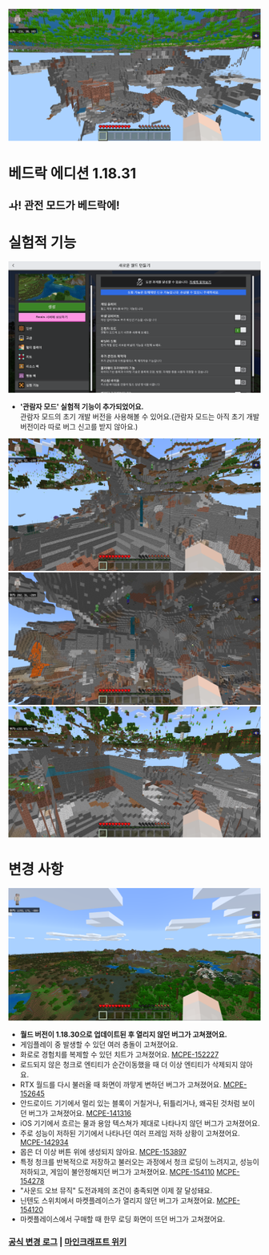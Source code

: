 ![](1.png)
# 베드락 에디션 1.18.31
## ㅘ! 관전 모드가 베드락에!

실험적 기능
=
![](2.png)
* **'관람자 모드' 실험적 기능이 추가되었어요.**<br>관람자 모드의 초기 개발 버전을 사용해볼 수 있어요.(관람자 모드는 아직 초기 개발 버전이라 따로 버그 신고를 받지 않아요.)

![](3.png)
![](4.png)
![](5.png)

변경 사항
=
![](6.png)
* **월드 버전이 1.18.30으로 업데이트된 후 열리지 않던 버그가 고쳐졌어요.**
* 게임플레이 중 발생할 수 있던 여러 충돌이 고쳐졌어요.
* 화로로 경험치를 복제할 수 있던 치트가 고쳐졌어요. [MCPE-152227](BUG)
* 로드되지 않은 청크로 엔티티가 순간이동했을 때 더 이상 엔티티가 삭제되지 않아요.
* RTX 월드를 다시 불러올 때 화면이 까맣게 변하던 버그가 고쳐졌어요. [MCPE-152645](BUG)
* 안드로이드 기기에서 멀리 있는 블록이 거칠거나, 뒤틀리거나, 왜곡된 것처럼 보이던 버그가 고쳐졌어요. [MCPE-141316](BUG)
* iOS 기기에서 흐르는 물과 용암 텍스쳐가 제대로 나타나지 않던 버그가 고쳐졌어요.
* 주로 성능이 저하된 기기에서 나타나던 여러 프레임 저하 상황이 고쳐졌어요. [MCPE-142934](BUG)
* 몹은 더 이상 버튼 위에 생성되지 않아요. [MCPE-153897](BUG)
* 특정 청크를 반복적으로 저장하고 불러오는 과정에서 청크 로딩이 느려지고, 성능이 저하되고, 게임이 불안정해지던 버그가 고쳐졌어요. [MCPE-154110](BUG) [MCPE-154278](BUG)
* "사운드 오브 뮤직" 도전과제의 조건이 충족되면 이제 잘 달성돼요.
* 닌텐도 스위치에서 마켓플레이스가 열리지 않던 버그가 고쳐졌어요. [MCPE-154120](BUG)
* 마켓플레이스에서 구매할 때 한무 로딩 화면이 뜨던 버그가 고쳐졌어요.

### [공식 변경 로그](https://feedback.minecraft.net/hc/en-us/articles/5842521639693-Minecraft-1-18-31-Bedrock-) | [마인크래프트 위키](wiki/1.18.31)